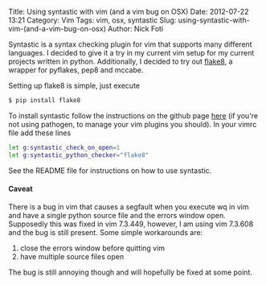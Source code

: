 Title: Using syntastic with vim (and a vim bug on OSX)
Date: 2012-07-22 13:21
Category: Vim
Tags: vim, osx, syntastic
Slug: using-syntastic-with-vim-(and-a-vim-bug-on-osx)
Author: Nick Foti

Syntastic is a syntax checking plugin for vim that supports many different
languages.  I decided to give it a try in my current vim setup for my current
projects written in python.  Additionally, I decided to try out 
[flake8](http://pypi.python.org/pypi/flake8/), a wrapper for pyflakes, 
pep8 and mccabe.

Setting up flake8 is simple, just execute
``` bash
$ pip install flake8
```

To install syntastic follow the instructions on the github page 
[here](https://github.com/scrooloose/syntastic) (if you're not using pathogen,
to manage your vim plugins you should).  In your vimrc file add these lines
``` bash
let g:syntastic_check_on_open=1
let g:syntastic_python_checker="flake8"
```
See the README file for instructions on how to use syntastic.

#### Caveat

There is a bug in vim that causes a segfault when you execute wq in vim and
have a single python source file and the errors window open.  Supposedly this
was fixed in vim 7.3.449, however, I am using vim 7.3.608 and the bug is still
present.  Some simple workarounds are:
  
1. close the errors window before quitting vim
2. have multiple source files open 

The bug is still annoying though and will hopefully be fixed at some point.
